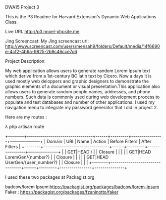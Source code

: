 
DWA15 Project 3

This is the P3 Readme for Harvard Extension's Dynamic Web Applications Class.


Live URL
http://p3.nnoel-phpsite.me


Jing Screencast:
My Jing screencast url: http://www.screencast.com/users/mensah9/folders/Default/media/14f6690e-4cf2-4b9a-9825-2b9c46cce7c6




Project Description:

My web application allows users to generate random Lorem Ipsum text which derive from a 1st-century BC latin text by Cicero.
Now a days it is used mostly web deloppers  and graphic designers to demonstrate the graphic elements of a document or visual presentation.This application also allows users  to generate  random
people names, addresses, and phone numbers.  Such data is commonly used during
web development process to populate and  test databases and number of other  applications. I used  my navigation menu to integrate my password generator that I did in project 2.



Here are my routes :

λ php artisan route

+--------+---------------------------------+------+---------+----------------+---------------+
| Domain | URI                             | Name | Action  | Before Filters | After Filters |
+--------+---------------------------------+------+---------+----------------+---------------+
|        | GET|HEAD /                      |      | Closure |                |               |
|        | GET|HEAD LoremGen/{number?}     |      | Closure |                |               |
|        | GET|HEAD UserGen/{user_number?} |      | Closure |                |               |
+--------+---------------------------------+------+---------+----------------+---------------+



I used these two packages at Packagist.org

badcow/lorem Ipsum:https://packagist.org/packages/badcow/lorem-ipsum
Faker : https://packagist.org/packages/fzaninotto/faker
